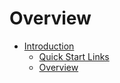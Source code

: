 # Overview

<!-- USE THIS SUMMARY FILE FOR PDF GENERATION ONLY -->

* [Introduction](README.md)
  * [Quick Start Links](vic_quickstart.md)
  * [Overview](introduction.md)